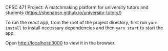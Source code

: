 CPSC 471 Project: A matchmaking platform for university tutors and students (https://shehabsn.github.io/university-tutors/)

To run the react app, from the root of the project directory, first run `yarn install` to install necessary dependencies and then `yarn start` to start the app.

Open [http://localhost:3000](http://localhost:3000) to view it in the browser.
